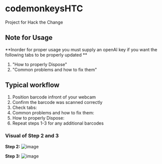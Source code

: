 # codemonkeysHTC
Project for Hack the Change

## Note for Usage
**Inorder for proper usage you must supply an openAI key if you want the following tabs to be properly updated **
1. "How to properly Dispose"
2. "Common problems and how to fix them"


## Typical workflow
1. Position barcode infront of your webcam
2. Confirm the barcode was scanned correctly
3. Check tabs:
  1. Common problems and how to fix them:
  2. How to properly Dispose:
4. Repeat steps 1-3 for any additional barcodes

### Visual of Step 2 and 3
**Step 2:**
![image](https://github.com/AidanThadAnd/CodeMonkeysHackathon/assets/78242226/1b7f3aa7-7a5f-4544-bbb0-683b09ad8a97)

**Step 3:**
![image](https://github.com/AidanThadAnd/CodeMonkeysHackathon/assets/78242226/23f4e380-1942-4a26-a130-5805d78659db)
